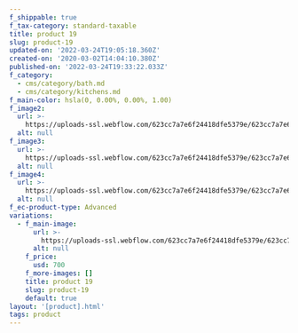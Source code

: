 ```yaml
---
f_shippable: true
f_tax-category: standard-taxable
title: product 19
slug: product-19
updated-on: '2022-03-24T19:05:18.360Z'
created-on: '2020-03-02T14:04:10.380Z'
published-on: '2022-03-24T19:33:22.033Z'
f_category:
  - cms/category/bath.md
  - cms/category/kitchens.md
f_main-color: hsla(0, 0.00%, 0.00%, 1.00)
f_image2:
  url: >-
    https://uploads-ssl.webflow.com/623cc7a7e6f24418dfe5379e/623cc7a7e6f2441c6de538dc_18a.jpg
  alt: null
f_image3:
  url: >-
    https://uploads-ssl.webflow.com/623cc7a7e6f24418dfe5379e/623cc7a7e6f244c5dce538d1_18b.jpg
  alt: null
f_image4:
  url: >-
    https://uploads-ssl.webflow.com/623cc7a7e6f24418dfe5379e/623cc7a7e6f2440697e538db_18c.jpg
  alt: null
f_ec-product-type: Advanced
variations:
  - f_main-image:
      url: >-
        https://uploads-ssl.webflow.com/623cc7a7e6f24418dfe5379e/623cc7a7e6f24447ffe538e4_SHOTBY_MARRALIZA_KREIJKES-5888.jpg
      alt: null
    f_price:
      usd: 700
    f_more-images: []
    title: product 19
    slug: product-19
    default: true
layout: '[product].html'
tags: product
---
```



